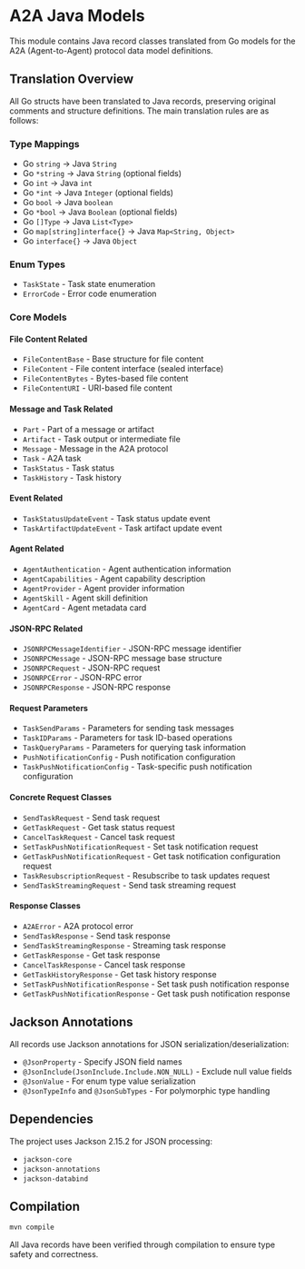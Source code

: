 # A2A Java Models

This module contains Java record classes translated from Go models for the A2A (Agent-to-Agent) protocol data model definitions.

## Translation Overview

All Go structs have been translated to Java records, preserving original comments and structure definitions. The main translation rules are as follows:

### Type Mappings

- Go `string` → Java `String`
- Go `*string` → Java `String` (optional fields)
- Go `int` → Java `int`
- Go `*int` → Java `Integer` (optional fields)
- Go `bool` → Java `boolean`
- Go `*bool` → Java `Boolean` (optional fields)
- Go `[]Type` → Java `List<Type>`
- Go `map[string]interface{}` → Java `Map<String, Object>`
- Go `interface{}` → Java `Object`

### Enum Types

- `TaskState` - Task state enumeration
- `ErrorCode` - Error code enumeration

### Core Models

#### File Content Related
- `FileContentBase` - Base structure for file content
- `FileContent` - File content interface (sealed interface)
- `FileContentBytes` - Bytes-based file content
- `FileContentURI` - URI-based file content

#### Message and Task Related
- `Part` - Part of a message or artifact
- `Artifact` - Task output or intermediate file
- `Message` - Message in the A2A protocol
- `Task` - A2A task
- `TaskStatus` - Task status
- `TaskHistory` - Task history

#### Event Related
- `TaskStatusUpdateEvent` - Task status update event
- `TaskArtifactUpdateEvent` - Task artifact update event

#### Agent Related
- `AgentAuthentication` - Agent authentication information
- `AgentCapabilities` - Agent capability description
- `AgentProvider` - Agent provider information
- `AgentSkill` - Agent skill definition
- `AgentCard` - Agent metadata card

#### JSON-RPC Related
- `JSONRPCMessageIdentifier` - JSON-RPC message identifier
- `JSONRPCMessage` - JSON-RPC message base structure
- `JSONRPCRequest` - JSON-RPC request
- `JSONRPCError` - JSON-RPC error
- `JSONRPCResponse` - JSON-RPC response

#### Request Parameters
- `TaskSendParams` - Parameters for sending task messages
- `TaskIDParams` - Parameters for task ID-based operations
- `TaskQueryParams` - Parameters for querying task information
- `PushNotificationConfig` - Push notification configuration
- `TaskPushNotificationConfig` - Task-specific push notification configuration

#### Concrete Request Classes
- `SendTaskRequest` - Send task request
- `GetTaskRequest` - Get task status request
- `CancelTaskRequest` - Cancel task request
- `SetTaskPushNotificationRequest` - Set task notification request
- `GetTaskPushNotificationRequest` - Get task notification configuration request
- `TaskResubscriptionRequest` - Resubscribe to task updates request
- `SendTaskStreamingRequest` - Send task streaming request

#### Response Classes
- `A2AError` - A2A protocol error
- `SendTaskResponse` - Send task response
- `SendTaskStreamingResponse` - Streaming task response
- `GetTaskResponse` - Get task response
- `CancelTaskResponse` - Cancel task response
- `GetTaskHistoryResponse` - Get task history response
- `SetTaskPushNotificationResponse` - Set task push notification response
- `GetTaskPushNotificationResponse` - Get task push notification response

## Jackson Annotations

All records use Jackson annotations for JSON serialization/deserialization:

- `@JsonProperty` - Specify JSON field names
- `@JsonInclude(JsonInclude.Include.NON_NULL)` - Exclude null value fields
- `@JsonValue` - For enum type value serialization
- `@JsonTypeInfo` and `@JsonSubTypes` - For polymorphic type handling

## Dependencies

The project uses Jackson 2.15.2 for JSON processing:

- `jackson-core`
- `jackson-annotations`
- `jackson-databind`

## Compilation

```bash
mvn compile
```

All Java records have been verified through compilation to ensure type safety and correctness. 